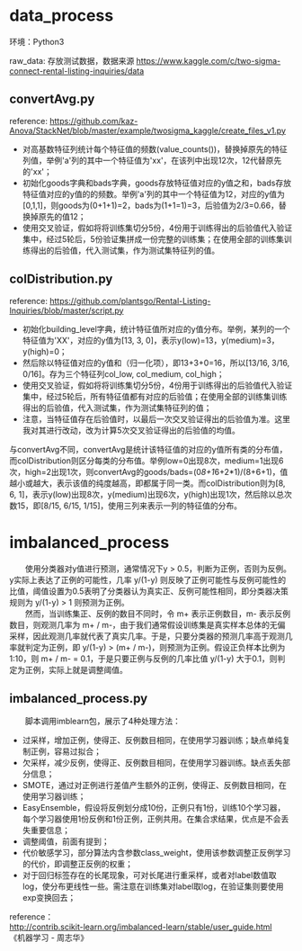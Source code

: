 # data_process

环境：Python3

raw_data: 存放测试数据，数据来源 https://www.kaggle.com/c/two-sigma-connect-rental-listing-inquiries/data

## convertAvg.py
reference: https://github.com/kaz-Anova/StackNet/blob/master/example/twosigma_kaggle/create_files_v1.py

- 对高基数特征列统计每个特征值的频数(value_counts())，替换掉原先的特征列值，举例'a'列的其中一个特征值为'xx'，在该列中出现12次，12代替原先的'xx'；
- 初始化goods字典和bads字典，goods存放特征值对应的y值之和，bads存放特征值对应的y值的的频数。举例'a'列的其中一个特征值为12，对应的y值为[0,1,1]，则goods为(0+1+1)=2，bads为(1+1=1)=3，后验值为2/3=0.66，替换掉原先的值12；
- 使用交叉验证，假如将将训练集切分5份，4份用于训练得出的后验值代入验证集中，经过5轮后，5份验证集拼成一份完整的训练集；在使用全部的训练集训练得出的后验值，代入测试集，作为测试集特征列的值。

## colDistribution.py
reference: https://github.com/plantsgo/Rental-Listing-Inquiries/blob/master/script.py

- 初始化building_level字典，统计特征值所对应的y值分布。举例，某列的一个特征值为'XX'，对应的y值为[13, 3, 0]，表示y(low)=13，y(medium)=3，y(high)=0；
- 然后除以特征值对应的y值和（归一化项），即13+3+0=16，所以[13/16, 3/16, 0/16]。存为三个特征列col_low, col_medium, col_high；
- 使用交叉验证，假如将将训练集切分5份，4份用于训练得出的后验值代入验证集中，经过5轮后，所有特征值都有对应的后验值；在使用全部的训练集训练得出的后验值，代入测试集，作为测试集特征列的值；
- 注意，当特征值存在后验值时，以最后一次交叉验证得出的后验值为准。这里我对其进行改动，改为计算5次交叉验证得出的后验值的均值。

与convertAvg不同，convertAvg是统计该特征值的对应的y值所有类的分布值，而colDistribution则区分每类的分布值。举例low=0出现8次，medium=1出现6次，high=2出现1次，则convertAvg的goods/bads=(0*8+1*6+2*1)/(8+6+1)，值越小或越大，表示该值的纯度越高，即都属于同一类。而colDistribution则为[8, 6, 1]，表示y(low)出现8次，y(medium)出现6次，y(high)出现1次，然后除以总次数15，即[8/15, 6/15, 1/15]，使用三列来表示一列的特征值的分布。


# imbalanced_process
　　使用分类器对y值进行预测，通常情况下y > 0.5，判断为正例，否则为反例。y实际上表达了正例的可能性，几率 y/(1-y) 则反映了正例可能性与反例可能性的比值，阈值设置为0.5表明了分类器认为真实正、反例可能性相同，即分类器决策规则为 y/(1-y) > 1 则预测为正例。 </br >
　　然而，当训练集正、反例的数目不同时，令 m+ 表示正例数目，m- 表示反例数目，则观测几率为 m+ / m-，由于我们通常假设训练集是真实样本总体的无偏采样，因此观测几率就代表了真实几率。于是，只要分类器的预测几率高于观测几率就判定为正例，即 y/(1-y) > (m+ / m-)，则预测为正例。假设正负样本比例为1:10，则 m+ / m- = 0.1，于是只要正例与反例的几率比值 y/(1-y) 大于0.1，则判定为正例，实际上就是调整阈值。

## imbalanced_process.py
　　脚本调用imblearn包，展示了4种处理方法：
- 过采样，增加正例，使得正、反例数目相同，在使用学习器训练；缺点单纯复制正例，容易过拟合；
- 欠采样，减少反例，使得正、反例数目相同，在使用学习器训练。缺点丢失部分信息；
- SMOTE，通过对正例进行差值产生额外的正例，使得正、反例数目相同，在使用学习器训练；
- EasyEnsemble，假设将反例划分成10份，正例只有1份，训练10个学习器，每个学习器使用1份反例和1份正例，正例共用。在集合求结果，优点是不会丢失重要信息；
- 调整阈值，前面有提到；
- 代价敏感学习，部分算法内含参数class_weight，使用该参数调整正反例学习的代价，即调整正反例的权重；
- 对于回归标签存在的长尾现象，可对长尾进行重采样，或者对label数值取log，使分布更线性一些。需注意在训练集对label取log，在验证集则要使用exp变换回去；

reference：</br >
http://contrib.scikit-learn.org/imbalanced-learn/stable/user_guide.html </br >
《机器学习 - 周志华》
